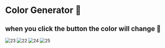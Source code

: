 # Color Generator 🔴
## when you click the button the color will change 🔵
![23](https://user-images.githubusercontent.com/94203956/157779700-31d01f20-7585-4199-914e-c93f3fb8566f.PNG)
![22](https://user-images.githubusercontent.com/94203956/157779742-d860307c-6540-4aa1-ad1d-dc7ef62f043c.PNG)
![24](https://user-images.githubusercontent.com/94203956/157779789-d16297d6-d29e-470f-9352-3dc8710a8f4e.PNG)
![25](https://user-images.githubusercontent.com/94203956/157779812-2ee06112-df47-4cde-aedd-058788020bff.PNG)
